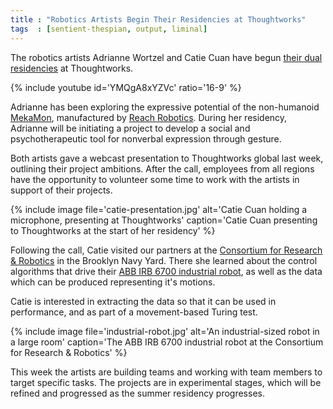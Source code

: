 ```yaml
---
title : "Robotics Artists Begin Their Residencies at Thoughtworks"
tags  : [sentient-thespian, output, liminal]
---
```

The robotics artists Adrianne Wortzel and Catie Cuan have begun [their dual residencies](/blog/adrianne-wortzel-catie-cuan-awarded-robotics-residency/) at Thoughtworks.

{% include youtube id='YMQgA8xYZVc' ratio='16-9' %}

Adrianne has been exploring the expressive potential of the non-humanoid [MekaMon](https://www.theverge.com/circuitbreaker/2017/11/15/16642774/mekamon-ar-robot), manufactured by [Reach Robotics](https://reachrobotics.com/). During her residency, Adrianne will be initiating a project to develop a social and psychotherapeutic tool for nonverbal expression through gesture.

<!--excerpt-ends-->

Both artists gave a webcast presentation to Thoughtworks global last week, outlining their project ambitions. After the call, employees from all regions have the opportunity to volunteer some time to work with the artists in support of their projects.

{% include image file='catie-presentation.jpg'
   alt='Catie Cuan holding a microphone, presenting at Thoughtworks'
   caption='Catie Cuan presenting to Thoughtworks at the start of her residency' %}

Following the call, Catie visited our partners at the [Consortium for Research &amp; Robotics](http://consortiumrr.com/) in the Brooklyn Navy Yard. There she learned about the control algorithms that drive their [ABB IRB 6700 industrial robot](http://consortiumrr.com/robots-facilities/), as well as the data which can be produced representing it's motions.

Catie is interested in extracting the data so that it can be used in performance, and as part of a movement-based Turing test.

{% include image file='industrial-robot.jpg'
   alt='An industrial-sized robot in a large room'
   caption='The ABB IRB 6700 industrial robot at the Consortium for Research & Robotics' %}

This week the artists are building teams and working with team members to target specific tasks. The projects are in experimental stages, which will be refined and progressed as the summer residency progresses.
